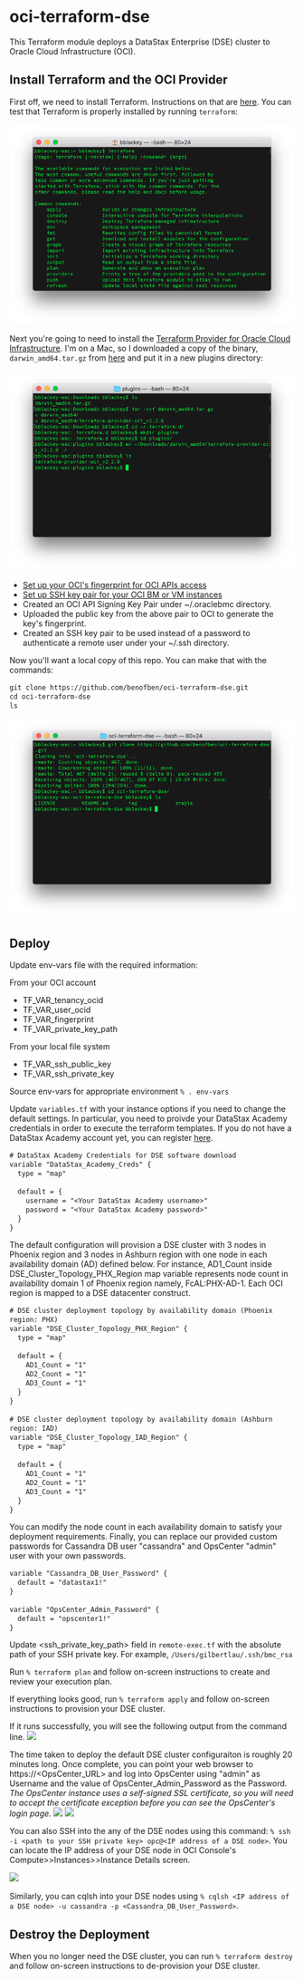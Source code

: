 # oci-terraform-dse
This Terraform module deploys a DataStax Enterprise (DSE) cluster to Oracle Cloud Infrastructure (OCI).

## Install Terraform and the OCI Provider
First off, we need to install Terraform.  Instructions on that are [here](https://www.terraform.io/intro/getting-started/install.html).  You can test that Terraform is properly installed by running `terraform`:

![](./img/1%20-%20terraform.png)

Next you're going to need to install the [Terraform Provider for Oracle Cloud Infrastructure](https://github.com/oracle/terraform-provider-baremetal/blob/master/README.md).  I'm on a Mac, so I downloaded a copy of the binary, `darwin_amd64.tar.gz` from [here](https://github.com/oracle/terraform-provider-oci/releases) and put it in a new plugins directory:

![](./img/2%20-%20provider.png)

* [Set up your OCI's fingerprint for OCI APIs access](https://docs.us-phoenix-1.oraclecloud.com/Content/API/Concepts/apisigningkey.htm)
* [Set up SSH key pair for your OCI BM or VM instances](https://docs.us-phoenix-1.oraclecloud.com/Content/GSG/Tasks/creatingkeys.htm)
* Created an OCI API Signing Key Pair under ~/.oraclebmc directory.
* Uploaded the public key from the above pair to OCI to generate the key's fingerprint.
* Created an SSH key pair to be used instead of a password to authenticate a remote user under your ~/.ssh directory.

Now you'll want a local copy of this repo.  You can make that with the commands:

    git clone https://github.com/benofben/oci-terraform-dse.git
    cd oci-terraform-dse
    ls

![](./img/3%20-%20git%20clone.png)

## Deploy
Update env-vars file with the required information:

From your OCI account
* TF_VAR_tenancy_ocid
* TF_VAR_user_ocid
* TF_VAR_fingerprint
* TF_VAR_private_key_path

From your local file system
* TF_VAR_ssh_public_key
* TF_VAR_ssh_private_key

Source env-vars for appropriate environment
`% . env-vars`

Update `variables.tf` with your instance options if you need to change the default settings.  In particular, you need to proivde your DataStax Academy credentials in order to execute the terraform templates. If you do not have a DataStax Academy account yet, you can register [here](https://academy.datastax.com/user/register?destination=home).

```
# DataStax Academy Credentials for DSE software download
variable "DataStax_Academy_Creds" {
  type = "map"

  default = {
    username = "<Your DataStax Academy username>"
    password = "<Your DataStax Academy password>"
  }
}
```

The default configuration will provision a DSE cluster with 3 nodes in Phoenix region and 3 nodes in Ashburn region with one node in each availability domain (AD) defined below.  For instance, AD1_Count inside DSE_Cluster_Topology_PHX_Region map variable represents node count in availability domain 1 of Phoenix region namely, FcAL:PHX-AD-1. Each OCI region is mapped to a DSE datacenter construct.

```
# DSE cluster deployment topology by availability domain (Phoenix region: PHX)
variable "DSE_Cluster_Topology_PHX_Region" {
  type = "map"

  default = {
    AD1_Count = "1"
    AD2_Count = "1"
    AD3_Count = "1"
  }
}

# DSE cluster deployment topology by availability domain (Ashburn region: IAD)
variable "DSE_Cluster_Topology_IAD_Region" {
  type = "map"

  default = {
    AD1_Count = "1"
    AD2_Count = "1"
    AD3_Count = "1"
  }
}
```

You can modify the node count in each availability domain to satisfy your deployment requirements.
Finally, you can replace our provided custom passwords for Cassandra DB user "cassandra" and OpsCenter "admin" user with your own passwords.

```
variable "Cassandra_DB_User_Password" {
  default = "datastax1!"
}

variable "OpsCenter_Admin_Password" {
  default = "opscenter1!"
}
```

Update \<ssh_private_key_path\> field in `remote-exec.tf` with the absolute path of your SSH private key. For example, `/Users/gilbertlau/.ssh/bmc_rsa`

Run `% terraform plan` and follow on-screen instructions to create and review your execution plan.

If everything looks good, run `% terraform apply` and follow on-screen instructions to provision your DSE cluster.

If it runs successfully, you will see the following output from the command line.
![](./img/terraform_apply.png)

The time taken to deploy the default DSE cluster configuraiton is roughly 20 minutes long. Once complete, you can point your web browser to https://<OpsCenter_URL> and log into OpsCenter using "admin" as Username and the value of OpsCenter_Admin_Password as the Password. *The OpsCenter instance uses a self-signed SSL certificate, so you will need to accept the certificate exception before you can see the OpsCenter's login page.*
![](./img/opsc_login.png)
![](./img/opsc_dashboard.png)

You can also SSH into the any of the DSE nodes using this command: `% ssh -i <path to your SSH private key> opc@<IP address of a DSE node>`.  You can locate the IP address of your DSE node in OCI Console's Compute>>Instances>>Instance Details screen.

![](./img/dse_ip.png)

Similarly, you can cqlsh into your DSE nodes using `% cqlsh <IP address of a DSE node> -u cassandra -p <Cassandra_DB_User_Password>`.

## Destroy the Deployment
When you no longer need the DSE cluster, you can run `% terraform destroy` and follow on-screen instructions to de-provision your DSE cluster.
